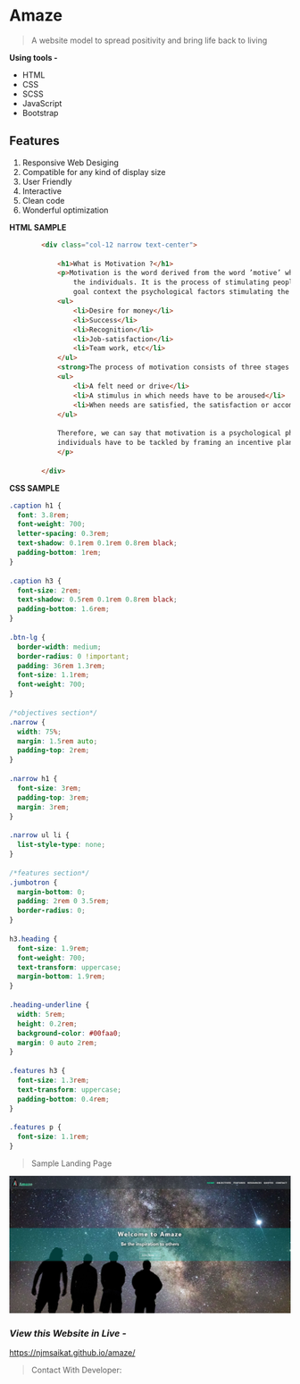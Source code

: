 # Amaze

> A website model to spread positivity and bring life back to living

**Using tools -**

- HTML
- CSS
- SCSS
- JavaScript
- Bootstrap


## Features

1. Responsive Web Desiging
2. Compatible for any kind of display size
3. User Friendly
4. Interactive
5. Clean code
6. Wonderful optimization

**HTML SAMPLE**

```HTML
        <div class="col-12 narrow text-center">

            <h1>What is Motivation ?</h1>
            <p>Motivation is the word derived from the word ’motive’ which means needs, desires, wants or drives within
                the individuals. It is the process of stimulating people to actions to accomplish the goals. In the work
                goal context the psychological factors stimulating the people’s behaviour can be -
            <ul>
                <li>Desire for money</li>
                <li>Success</li>
                <li>Recognition</li>
                <li>Job-satisfaction</li>
                <li>Team work, etc</li>
            </ul>
            <strong>The process of motivation consists of three stages -</strong> <br><br>
            <ul>
                <li>A felt need or drive</li>
                <li>A stimulus in which needs have to be aroused</li>
                <li>When needs are satisfied, the satisfaction or accomplishment of goals.</li>
            </ul>

            Therefore, we can say that motivation is a psychological phenomenon which means needs and wants of the
            individuals have to be tackled by framing an incentive plan.
            </p>

        </div>
```

**CSS SAMPLE**

```CSS
.caption h1 {
  font: 3.8rem;
  font-weight: 700;
  letter-spacing: 0.3rem;
  text-shadow: 0.1rem 0.1rem 0.8rem black;
  padding-bottom: 1rem;
}

.caption h3 {
  font-size: 2rem;
  text-shadow: 0.5rem 0.1rem 0.8rem black;
  padding-bottom: 1.6rem;
}

.btn-lg {
  border-width: medium;
  border-radius: 0 !important;
  padding: 36rem 1.3rem;
  font-size: 1.1rem;
  font-weight: 700;
}

/*objectives section*/
.narrow {
  width: 75%;
  margin: 1.5rem auto;
  padding-top: 2rem;
}

.narrow h1 {
  font-size: 3rem;
  padding-top: 3rem;
  margin: 3rem;
}

.narrow ul li {
  list-style-type: none;
}

/*features section*/
.jumbotron {
  margin-bottom: 0;
  padding: 2rem 0 3.5rem;
  border-radius: 0;
}

h3.heading {
  font-size: 1.9rem;
  font-weight: 700;
  text-transform: uppercase;
  margin-bottom: 1.9rem;
}

.heading-underline {
  width: 5rem;
  height: 0.2rem;
  background-color: #00faa0;
  margin: 0 auto 2rem;
}

.features h3 {
  font-size: 1.3rem;
  text-transform: uppercase;
  padding-bottom: 0.4rem;
}

.features p {
  font-size: 1.1rem;
}

```

> Sample Landing Page

![](elements/amaze.jpg)

### _View this Website in Live -_

https://njmsaikat.github.io/amaze/

> Contact With Developer:



